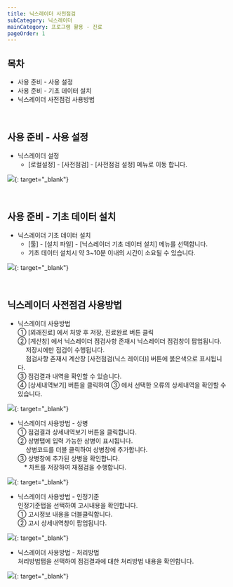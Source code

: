```yaml
---
title: 닉스레이더 사전점검
subCategory: 닉스레이더
mainCategory: 프로그램 활용 - 진료
pageOrder: 1
---
```


## **목차**

- 사용 준비 - 사용 설정
- 사용 준비 - 기초 데이터 설치
- 닉스레이더 사전점검 사용방법

<br/>

## **사용 준비 - 사용 설정**

- 닉스레이더 설정
    - \[로컬설정\] - \[사전점검\] - \[사전점검 설정\] 메뉴로 이동 합니다.  
    
[![](/images/{{page.url}}_1.png)](/images/{{page.url}}_1.png){: target="_blank"}

<br/>

## **사용 준비 - 기초 데이터 설치**

- 닉스레이더 기초 데이터 설치
    - \[툴\] - \[설치 파일\] - \[닉스레이더 기초 데이터 설치\] 메뉴를 선택합니다.
    - 기초 데이터 설치시 약 3~10분 이내의 시간이 소요될 수 있습니다.

[![](/images/{{page.url}}_2.png)](/images/{{page.url}}_2.png){: target="_blank"}

<br/>

## **닉스레이더 사전점검 사용방법**
- 닉스레이더 사용방법  
    ① \[외래진료\] 에서 처방 후 저장, 진료완료 버튼 클릭\
    ② \[계산창\] 에서 닉스레이더 점검사항 존재시 닉스레이더 점검창이 팝업됩니다.\
    `  ` 저장시에만 점검이 수행됩니다.\
    `  ` 점검사항 존재시 계산창 \[사전점검(닉스 레이더)\] 버튼에 붉은색으로 표시됩니다.\
    ③ 점검결과 내역을 확인할 수 있습니다.\
    ④ \[상세내역보기\] 버튼을 클릭하여 ③ 에서 선택한 오류의 상세내역을 확인할 수 있습니다.

[![](/images/{{page.url}}_3.png)](/images/{{page.url}}_3.png){: target="_blank"}


- 닉스레이더 사용방법 - 상병  
    ① 점검결과 상세내역보기 버튼을 클릭합니다.\
    ② 상병탭에 입력 가능한 상병이 표시됩니다.\
    `  ` 상병코드를 더블 클릭하여 상병창에 추가합니다.\
    ③ 상병창에 추가된 상병을 확인합니다.\
    `  `\* 차트를 저장하여 재점검을 수행합니다.

[![](/images/{{page.url}}_4.png)](/images/{{page.url}}_4.png){: target="_blank"}


- 닉스레이더 사용방법 - 인정기준  
    인정기준탭을 선택하여 고시내용을 확인합니다.\
    ① 고시정보 내용을 더블클릭합니다.\
    ② 고시 상세내역창이 팝업됩니다.

[![](/images/{{page.url}}_5.png)](/images/{{page.url}}_5.png){: target="_blank"}

  
- 닉스레이더 사용방법 - 처리방법  
    처리방법탭을 선택하여 점검결과에 대한 처리방법 내용을 확인합니다.

[![](/images/{{page.url}}_6.png)](/images/{{page.url}}_6.png){: target="_blank"}